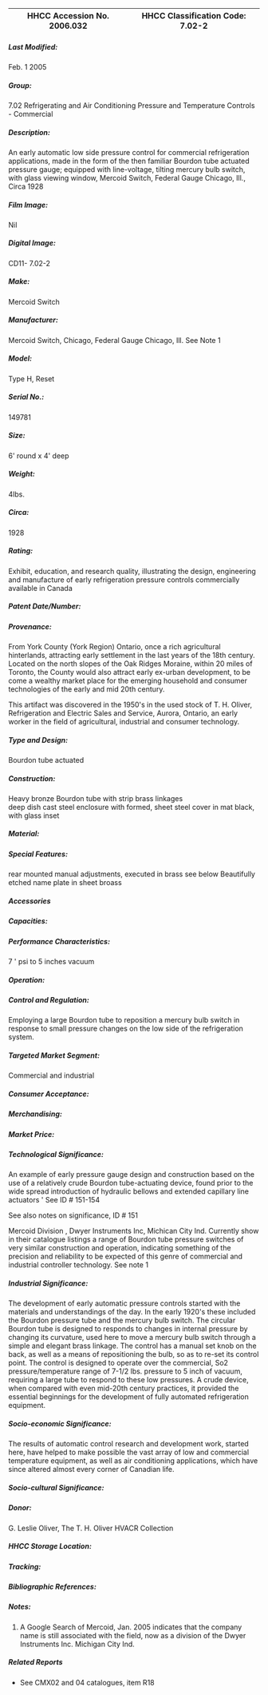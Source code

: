 | **HHCC Accession No. 2006.032** |**HHCC Classification Code:  7.02-2**|
| ----------- | ----------- |

##### Last Modified:
Feb. 1 2005

##### Group:
7.02 Refrigerating and Air Conditioning Pressure and Temperature Controls - Commercial

##### Description:
An early automatic low side pressure control for commercial refrigeration
applications, made in the form of the then familiar Bourdon tube actuated pressure gauge; equipped with line-voltage, tilting mercury bulb switch, with glass viewing window, Mercoid Switch, Federal Gauge Chicago, Ill., Circa 1928

##### Film Image:
Nil

##### Digital Image:
CD11- 7.02-2

##### Make:
Mercoid Switch

##### Manufacturer:
Mercoid Switch, Chicago, Federal Gauge Chicago, Ill. See Note 1

##### Model:
Type H, Reset

##### Serial No.:
149781

##### Size:
6' round x 4' deep

##### Weight:
4lbs.

##### Circa:
1928

##### Rating:
Exhibit, education, and research quality, illustrating the design, engineering  and manufacture of early refrigeration pressure controls commercially available in Canada

##### Patent Date/Number:


##### Provenance:
From York County (York Region) Ontario, once a rich agricultural hinterlands, attracting early settlement in the last years of the 18th century. Located on the north slopes of the Oak Ridges Moraine, within 20 miles of Toronto, the County would also attract early ex-urban development, to be come a wealthy market place for the emerging household and consumer technologies of the early and mid 20th century. 

This artifact was discovered in the 1950's in the used stock of T. H. Oliver, Refrigeration and Electric Sales and Service, Aurora, Ontario, an early worker in the field of agricultural, industrial and consumer technology.

##### Type and Design:
Bourdon tube actuated

##### Construction:
Heavy bronze Bourdon tube with strip brass linkages   
deep dish cast steel enclosure with formed, sheet steel cover in mat black, with glass inset

##### Material:


##### Special Features:
rear mounted  manual adjustments, executed in brass  see below
Beautifully etched name plate in sheet broass

##### Accessories


##### Capacities:


##### Performance Characteristics:
7 ' psi to 5 inches vacuum

##### Operation:


##### Control and Regulation:
Employing a large Bourdon tube to reposition a mercury bulb switch in response to small pressure changes on the low side of the refrigeration system.

##### Targeted Market Segment:
Commercial and industrial

##### Consumer Acceptance:


##### Merchandising:


##### Market Price:


##### Technological Significance:
An example of early pressure gauge design and construction based on the use of a relatively crude Bourdon tube-actuating device, found prior to the wide spread introduction of hydraulic bellows and extended capillary line actuators ' See ID # 151-154  

See also notes on significance, ID # 151

Mercoid Division , Dwyer Instruments Inc, Michican City Ind. Currently show in their catalogue listings a range of Bourdon tube pressure switches of very similar construction and operation, indicating something of the precision and reliability to be expected of this genre of commercial and industrial controller technology.  See note 1

##### Industrial Significance:
The development of early automatic pressure controls started with the materials and understandings of the day. In the early 1920's these included the Bourdon pressure tube and the mercury bulb switch.
The circular Bourdon tube is designed to responds to changes in internal pressure by changing its curvature, used here to move a mercury bulb switch through a simple and elegant brass linkage.
The control has a manual set knob on the back, as well as a means of repositioning the bulb, so as to re-set its control point.
The control is designed to operate over the commercial, So2 pressure/temperature range of 7-1/2 lbs. pressure to 5 inch of vacuum, requiring a large tube to respond to these low pressures.
A crude device, when compared with even mid-20th century practices, it provided the essential beginnings for the development of fully automated refrigeration equipment.

##### Socio-economic Significance:
The results of automatic control research and development work, started here, have helped to make possible the vast array of low and commercial temperature equipment, as well as air conditioning applications, which have since altered almost every corner of Canadian life.

##### Socio-cultural Significance:


##### Donor:
G. Leslie Oliver, The T. H. Oliver HVACR Collection

##### HHCC Storage Location:


##### Tracking:


##### Bibliographic References:


##### Notes:
1) A Google Search of Mercoid, Jan. 2005 indicates that the company name is still associated with the field, now as a division of the Dwyer Instruments Inc. Michigan City Ind.

##### Related Reports
- See CMX02 and 04 catalogues, item R18
